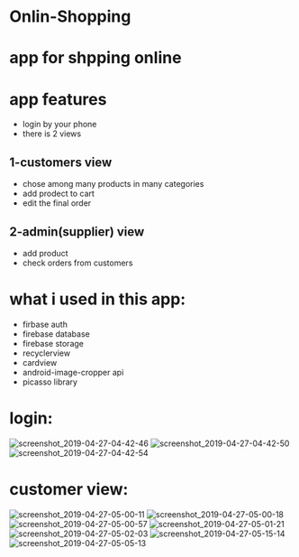 # Onlin-Shopping
# app for shpping online 
# app features
* login by your phone 
* there is 2 views
## 1-customers view
* chose among many products in many categories
* add prodect to cart 
* edit the final order
## 2-admin(supplier) view
* add product 
* check orders from customers
 # what i used in this app:
 * firbase auth
 * firebase database 
 * firebase storage
 * recyclerview
 * cardview
 * android-image-cropper api
 * picasso library
 
 
 # login:
 ![screenshot_2019-04-27-04-42-46](https://user-images.githubusercontent.com/30077322/56843924-dd1cf380-68a7-11e9-913a-51059787b781.png)
![screenshot_2019-04-27-04-42-50](https://user-images.githubusercontent.com/30077322/56843921-dd1cf380-68a7-11e9-8169-8df5acc23499.png)
![screenshot_2019-04-27-04-42-54](https://user-images.githubusercontent.com/30077322/56843922-dd1cf380-68a7-11e9-845b-a1f04a34b11c.png)
 
# customer view:
![screenshot_2019-04-27-05-00-11](https://user-images.githubusercontent.com/30077322/56844092-15720100-68ab-11e9-913a-68ef2060534c.png)
![screenshot_2019-04-27-05-00-18](https://user-images.githubusercontent.com/30077322/56844093-15720100-68ab-11e9-9bc7-d5b99cadf86b.png)
![screenshot_2019-04-27-05-00-57](https://user-images.githubusercontent.com/30077322/56844094-160a9780-68ab-11e9-8da1-421c1ca0122d.png)
![screenshot_2019-04-27-05-01-21](https://user-images.githubusercontent.com/30077322/56844095-160a9780-68ab-11e9-9389-b61fa7c107e4.png)
![screenshot_2019-04-27-05-02-03](https://user-images.githubusercontent.com/30077322/56844096-16a32e00-68ab-11e9-83dd-8248bc9f3c2d.png)
![screenshot_2019-04-27-05-15-14](https://user-images.githubusercontent.com/30077322/56844132-c24c7e00-68ab-11e9-9a1f-859ef7f26d2c.png)
![screenshot_2019-04-27-05-05-13](https://user-images.githubusercontent.com/30077322/56844098-173bc480-68ab-11e9-8bba-b23a464740bd.png)
